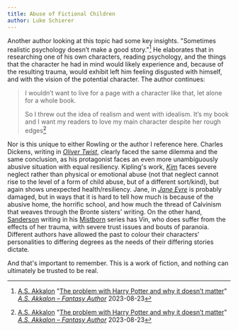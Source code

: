 ```yaml
---
title: Abuse of Fictional Children
author: Luke Schierer
---
```


Another author looking at this topic had some key insights. "Sometimes realistic psychology doesn’t make a good story."[^240319-1]  He elaborates that in researching one of his own characters, reading psychology, and the things that the character he had in mind would likely experience and, because of the resulting trauma, would exhibit left him feeling disgusted with himself, and with the vision of the potential character.  The author continues:

> I wouldn’t want to live for a page with a character like that, let alone for a whole book.
> 
> So I threw out the idea of realism and went with idealism. It’s my book and I want my readers to love my main character despite her rough edges[^240319-2]

Nor is this unique to either Rowling or the author I reference here.  Charles Dickens, writing in _[Oliver Twist]_, clearly faced the same dilemma and the same conclusion, as his protagonist faces an even more unambiguously abusive situation with equal resiliency.  Kipling's work, _[Kim]_ faces severe neglect rather than physical or emotional abuse (not that neglect cannot rise to the level of a form of child abuse, but of a different sort/kind), but again shows unexpected health/resiliency.  Jane, in _[Jane Eyre]_ is probably damaged, but in ways that it is hard to tell how much is because of the abusive home, the horrific school, and how much the thread of Calvinism that weaves through the Bronte sisters' writing.  On the other hand, [Sanderson] writing in his [Mistborn] series has Vin, who does suffer from the effects of her trauma, with severe trust issues and bouts of paranoia.  Different authors have allowed the past to colour their characters' personalities to differing degrees as the needs of their differing stories dictate.  

And that's important to remember.  This is a work of fiction, and nothing can ultimately be trusted to be real. 

[Sanderson]: https://www.brandonsanderson.com/

[Mistborn]: https://www.brandonsanderson.com/the-mistborn-saga-the-original-trilogy/

[Jane Eyre]: https://www.gutenberg.org/ebooks/1260

[Kim]: https://www.gutenberg.org/ebooks/2226

[Oliver Twist]: https://www.gutenberg.org/ebooks/730

[^240319-1]: [A.S. Akkalon](https://www.asakkalon.com/author/iamalecia/)
    "[The problem with Harry Potter and why it doesn’t matter](https://www.asakkalon.com/problem-with-harry-potter/)"
    _[A.S. Akkalon – Fantasy Author](https://www.asakkalon.com/)_
    2023-08-23

[^240319-2]: [A.S. Akkalon](https://www.asakkalon.com/author/iamalecia/)
    "[The problem with Harry Potter and why it doesn’t matter](https://www.asakkalon.com/problem-with-harry-potter/)"
    _[A.S. Akkalon – Fantasy Author](https://www.asakkalon.com/)_
    2023-08-23
